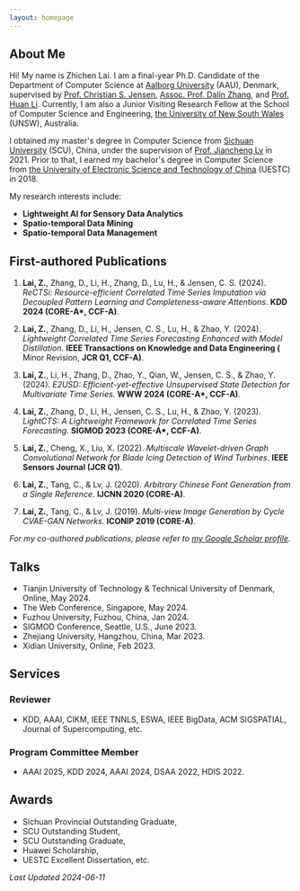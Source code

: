 ```yaml
---
layout: homepage
---
```


## About Me

Hi! My name is Zhichen Lai. I am a final-year Ph.D. Candidate of the Department of Computer Science at [Aalborg University](https://www.en.aau.dk/) (AAU), Denmark, supervised by [Prof. Christian S. Jensen](https://csj.cs.aau.dk/), [Assoc. Prof. Dalin Zhang](https://dalinzhang.github.io/), and [Prof. Huan Li](https://longaspire.github.io/). Currently, I am also a Junior Visiting Research Fellow at the School of Computer Science and Engineering, [the University of New South Wales](https://www.unsw.edu.au/) (UNSW), Australia.

I obtained my master's degree in Computer Science from [Sichuan University](https://en.scu.edu.cn/) (SCU), China, under the supervision of [Prof. Jiancheng Lv](https://cs.scu.edu.cn/info/1288/13627.htm) in 2021. Prior to that, I earned my bachelor's degree in Computer Science from [the University of Electronic Science and Technology of China](https://en.uestc.edu.cn/) (UESTC) in 2018.

My research interests include:
- **Lightweight AI for Sensory Data Analytics**
- **Spatio-temporal Data Mining**
- **Spatio-temporal Data Management**

## First-authored Publications
1. **Lai, Z.**, Zhang, D., Li, H., Zhang, D., Lu, H., & Jensen, C. S. (2024). *ReCTSi: Resource-efficient Correlated Time Series Imputation via Decoupled Pattern Learning and Completeness-aware Attentions*. **KDD 2024 (CORE-A\*, CCF-A)**.

2. **Lai, Z.**, Zhang, D., Li, H., Jensen, C. S., Lu, H., & Zhao, Y. (2024). *Lightweight Correlated Time Series Forecasting Enhanced with Model Distillation*. **IEEE Transactions on Knowledge and Data Engineering (** Minor Revision, **JCR Q1, CCF-A)**.

3. **Lai, Z.**, Li, H., Zhang, D., Zhao, Y., Qian, W., Jensen, C. S., & Zhao, Y. (2024). *E2USD: Efficient-yet-effective Unsupervised State Detection for Multivariate Time Series*. **WWW 2024 (CORE-A\*, CCF-A)**.

4. **Lai, Z.**, Zhang, D., Li, H., Jensen, C. S., Lu, H., & Zhao, Y. (2023). *LightCTS: A Lightweight Framework for Correlated Time Series Forecasting*. **SIGMOD 2023 (CORE-A\*, CCF-A)**.

5. **Lai, Z.**, Cheng, X., Liu, X. (2022). *Multiscale Wavelet-driven Graph Convolutional Network for Blade Icing Detection of Wind Turbines*. **IEEE Sensors Journal (JCR Q1)**.

6. **Lai, Z.**, Tang, C., & Lv, J. (2020). *Arbitrary Chinese Font Generation from a Single Reference*. **IJCNN 2020 (CORE-A)**.

7. **Lai, Z.**, Tang, C., & Lv, J. (2019). *Multi-view Image Generation by Cycle CVAE-GAN Networks*. **ICONIP 2019 (CORE-A)**.

_For my co-authored publications, please refer to [my Google Scholar profile](https://scholar.google.com/citations?user=aHrrknoAAAAJ&hl=en)._

## Talks
- Tianjin University of Technology & Technical University of Denmark, Online, May 2024.
- The Web Conference, Singapore, May 2024.
- Fuzhou University, Fuzhou, China, Jan 2024.
- SIGMOD Conference, Seattle, U.S., June 2023.
- Zhejiang University, Hangzhou, China, Mar 2023.
- Xidian University, Online, Feb 2023.

## Services

### Reviewer
- KDD, AAAI, CIKM, IEEE TNNLS, ESWA, IEEE BigData, ACM SIGSPATIAL, Journal of Supercomputing, etc.

### Program Committee Member
- AAAI 2025, KDD 2024, AAAI 2024, DSAA 2022, HDIS 2022.

## Awards
- Sichuan Provincial Outstanding Graduate,
- SCU Outstanding Student,
- SCU Outstanding Graduate,
- Huawei Scholarship,
- UESTC Excellent Dissertation, etc.



_Last Updated 2024-06-11_
